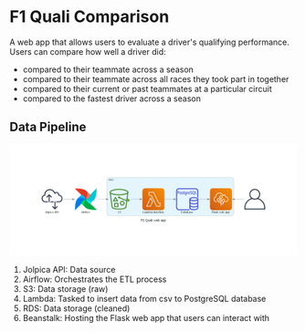 # F1 Quali Comparison
A web app that allows users to evaluate a driver's qualifying performance. Users can compare how well a driver did:
  - compared to their teammate across a season
  - compared to their teammate across all races they took part in together
  - compared to their current or past teammates at a particular circuit
  - compared to the fastest driver across a season

## Data Pipeline
![Project Pipeline](https://github.com/JaiChandak/F1_quali_comparison/blob/main/f1_quali_web_app.png)
1. Jolpica API: Data source
2. Airflow: Orchestrates the ETL process
3. S3: Data storage (raw)
4. Lambda: Tasked to insert data from csv to PostgreSQL database
5. RDS: Data storage (cleaned)
6. Beanstalk: Hosting the Flask web app that users can interact with
